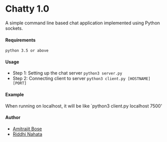 # Chatty 1.0

A simple command line based chat application implemented using Python sockets.

#### Requirements

```
python 3.5 or above
```

#### Usage

- Step 1: Setting up the chat server `python3 server.py`
- Step 2: Connecting client to server `python3 client.py [HOSTNAME] [PORT]`

#### Example

When running on localhost, it will be like `python3 client.py localhost 7500'

#### Author
- [Amitrajit Bose](https://github.com/amitrajitbose)
- [Riddhi Nahata](https://github.com/riddhinahata)

